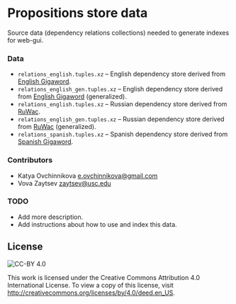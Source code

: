 Propositions store data
=======================

Source data (dependency relations collections) needed to generate indexes for web-gui.

### Data

* `relations_english.tuples.xz` – English dependency store derived from [English Gigaword](http://catalog.ldc.upenn.edu/LDC2003T05).
* `relations_english_gen.tuples.xz` – English dependency store derived from [English Gigaword](http://catalog.ldc.upenn.edu/LDC2003T05) (generalized).
* `relations_english.tuples.xz` – Russian dependency store derived from [RuWac](http://corpus.leeds.ac.uk/ruscorpora.html).
* `relations_english_gen.tuples.xz` – Russian dependency store derived from [RuWac](http://corpus.leeds.ac.uk/ruscorpora.html) (generalized).
* `relations_spanish.tuples.xz` – Spanish dependency store derived from [Spanish Gigaword](http://catalog.ldc.upenn.edu/LDC2011T12).

### Contributors

* Katya Ovchinnikova [<e.ovchinnikova@gmail.com>](mailto:e.ovchinnikova@gmail.com)
* Vova Zaytsev [<zaytsev@usc.edu>](mailto:zaytsev@usc.edu)

### TODO

* Add more description.
* Add instructions about how to use and index this data.

## License

![CC-BY 4.0](http://i.creativecommons.org/l/by/4.0/88x31.png "CC-BY 4.0")

This work is licensed under the Creative Commons Attribution 4.0 International License. To view a copy of this license, visit http://creativecommons.org/licenses/by/4.0/deed.en_US.
